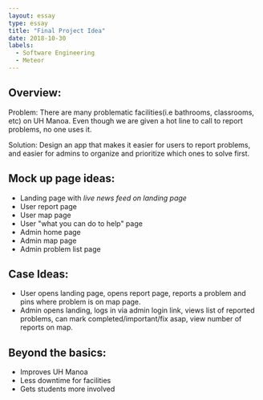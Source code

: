 ```yaml
---
layout: essay
type: essay
title: "Final Project Idea"
date: 2018-10-30
labels:
  - Software Engineering
  - Meteor
---
```


## Overview:

Problem: There are many problematic facilities(i.e bathrooms, classrooms, etc) on UH Manoa. Even though we are given a hot line to call to report problems, no one uses it. 

Solution: Design an app that makes it easier for users to report problems, and easier for admins to organize and prioritize which ones to solve first. 

## Mock up page ideas:
- Landing page with *live news feed on landing page*
- User report page
- User map page
- User "what you can do to help" page
- Admin home page
- Admin map page
- Admin problem list page

## Case Ideas:
- User opens landing page, opens report page, reports a problem and pins where problem is on map page. 
- Admin opens landing, logs in via admin login link, views list of reported problems, can mark completed/important/fix asap, view number of reports on map. 

## Beyond the basics:
- Improves UH Manoa
- Less downtime for facilities
- Gets students more involved